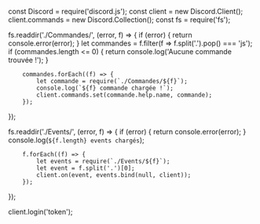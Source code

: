 
const Discord = require('discord.js');
const client = new Discord.Client();
client.commands = new Discord.Collection();
const fs = require('fs');

fs.readdir('./Commandes/', (error, f) => {
    if (error) { return console.error(error); }
        let commandes = f.filter(f => f.split('.').pop() === 'js');
        if (commandes.length <= 0) { return console.log('Aucune commande trouvée !'); }

        commandes.forEach((f) => {
            let commande = require(`./Commandes/${f}`);
            console.log(`${f} commande chargée !`);
            client.commands.set(commande.help.name, commande);
        });
});

fs.readdir('./Events/', (error, f) => {
    if (error) { return console.error(error); }
        console.log(`${f.length} events chargés`);

        f.forEach((f) => {
            let events = require(`./Events/${f}`);
            let event = f.split('.')[0];
            client.on(event, events.bind(null, client));
        });
});

client.login('token');
